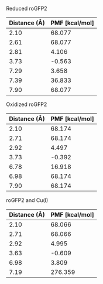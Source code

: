 Reduced roGFP2

| Distance (Å) | PMF [kcal/mol] |
|-----------|-----------|
| 2.10 | 68.077 |
| 2.61 | 68.077 |
| 2.81 | 4.106 |
| 3.73 | -0.563 |
| 7.29 | 3.658 |
| 7.39 | 36.833 |
| 7.90 | 68.077 |

Oxidized roGFP2

| Distance (Å) | PMF [kcal/mol] |
|-----------|-----------|
| 2.10 | 68.174 |
| 2.71 | 68.174 |
| 2.92 | 4.497 |
| 3.73 | -0.392 |
| 6.78 | 16.918 |
| 6.98 | 68.174 |
| 7.90 | 68.174 |

roGFP2 and Cu(I)

| Distance (Å) | PMF [kcal/mol] |
|-----------|-----------|
| 2.10 | 68.066 |
| 2.71 | 68.066 |
| 2.92 | 4.995 |
| 3.63 | -0.609 |
| 6.98 | 3.809 |
| 7.19 | 276.359 |
